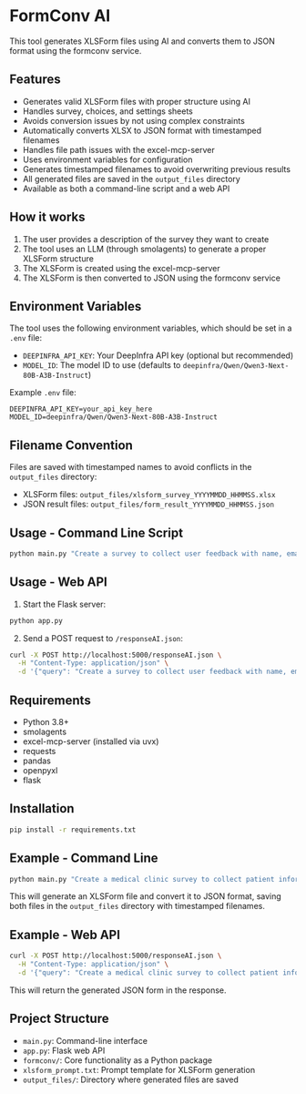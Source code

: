 # FormConv AI

This tool generates XLSForm files using AI and converts them to JSON format using the formconv service.

## Features

- Generates valid XLSForm files with proper structure using AI
- Handles survey, choices, and settings sheets
- Avoids conversion issues by not using complex constraints
- Automatically converts XLSX to JSON format with timestamped filenames
- Handles file path issues with the excel-mcp-server
- Uses environment variables for configuration
- Generates timestamped filenames to avoid overwriting previous results
- All generated files are saved in the `output_files` directory
- Available as both a command-line script and a web API

## How it works

1. The user provides a description of the survey they want to create
2. The tool uses an LLM (through smolagents) to generate a proper XLSForm structure
3. The XLSForm is created using the excel-mcp-server
4. The XLSForm is then converted to JSON using the formconv service

## Environment Variables

The tool uses the following environment variables, which should be set in a `.env` file:

- `DEEPINFRA_API_KEY`: Your DeepInfra API key (optional but recommended)
- `MODEL_ID`: The model ID to use (defaults to `deepinfra/Qwen/Qwen3-Next-80B-A3B-Instruct`)

Example `.env` file:
```env
DEEPINFRA_API_KEY=your_api_key_here
MODEL_ID=deepinfra/Qwen/Qwen3-Next-80B-A3B-Instruct
```

## Filename Convention

Files are saved with timestamped names to avoid conflicts in the `output_files` directory:
- XLSForm files: `output_files/xlsform_survey_YYYYMMDD_HHMMSS.xlsx`
- JSON result files: `output_files/form_result_YYYYMMDD_HHMMSS.json`

## Usage - Command Line Script

```bash
python main.py "Create a survey to collect user feedback with name, email, rating (1-5), and comments fields"
```

## Usage - Web API

1. Start the Flask server:
```bash
python app.py
```

2. Send a POST request to `/responseAI.json`:
```bash
curl -X POST http://localhost:5000/responseAI.json \
  -H "Content-Type: application/json" \
  -d '{"query": "Create a survey to collect user feedback with name, email, rating (1-5), and comments fields"}'
```

## Requirements

- Python 3.8+
- smolagents
- excel-mcp-server (installed via uvx)
- requests
- pandas
- openpyxl
- flask

## Installation

```bash
pip install -r requirements.txt
```

## Example - Command Line

```bash
python main.py "Create a medical clinic survey to collect patient information including name, age, gender, symptoms, and preferred treatment. Include a rating question for overall satisfaction."
```

This will generate an XLSForm file and convert it to JSON format, saving both files in the `output_files` directory with timestamped filenames.

## Example - Web API

```bash
curl -X POST http://localhost:5000/responseAI.json \
  -H "Content-Type: application/json" \
  -d '{"query": "Create a medical clinic survey to collect patient information including name, age, gender, symptoms, and preferred treatment. Include a rating question for overall satisfaction."}'
```

This will return the generated JSON form in the response.

## Project Structure

- `main.py`: Command-line interface
- `app.py`: Flask web API
- `formconv/`: Core functionality as a Python package
- `xlsform_prompt.txt`: Prompt template for XLSForm generation
- `output_files/`: Directory where generated files are saved